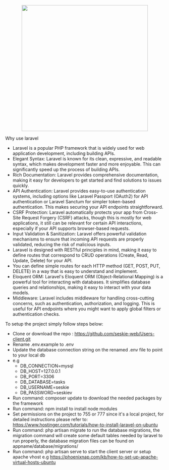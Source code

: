 
<p align="center"><a href="https://laravel.com" target="_blank"><img src="https://raw.githubusercontent.com/laravel/art/master/logo-lockup/5%20SVG/2%20CMYK/1%20Full%20Color/laravel-logolockup-cmyk-red.svg" width="400"></a></p>

Why use laravel
- Laravel is a popular PHP framework that is widely used for web application development, including building APIs.
- Elegant Syntax: Laravel is known for its clean, expressive, and readable syntax, which makes development faster and more enjoyable. This can significantly speed up the process of building APIs.
- Rich Documentation: Laravel provides comprehensive documentation, making it easy for developers to get started and find solutions to issues quickly.
- API Authentication: Laravel provides easy-to-use authentication systems, including options like Laravel Passport (OAuth2) for API authentication or Laravel Sanctum for simpler token-based authentication. This makes securing your API endpoints straightforward.
- CSRF Protection: Laravel automatically protects your app from Cross-Site Request Forgery (CSRF) attacks, though this is mostly for web applications, it still can be relevant for certain API interactions, especially if your API supports browser-based requests.
- Input Validation & Sanitization: Laravel offers powerful validation mechanisms to ensure that incoming API requests are properly validated, reducing the risk of malicious inputs.
- Laravel is designed with RESTful principles in mind, making it easy to define routes that correspond to CRUD operations (Create, Read, Update, Delete) for your API.
- You can define simple routes for each HTTP method (GET, POST, PUT, DELETE) in a way that is easy to understand and implement.
- Eloquent ORM: Laravel's Eloquent ORM (Object-Relational Mapping) is a powerful tool for interacting with databases. It simplifies database queries and relationships, making it easy to interact with your data models.
- Middleware: Laravel includes middleware for handling cross-cutting concerns, such as authentication, authorization, and logging. This is useful for API endpoints where you might want to apply global filters or authentication checks.

To setup the project simply follow steps below:
- Clone or download the repo : https://github.com/seskie-web/Users-client.git
- Rename .env.example to .env
- Update the database connection string on the renamed .env file to point to your local db
- e.g 
    - DB_CONNECTION=mysql
    - DB_HOST=127.0.0.1
    - DB_PORT=3306
    - DB_DATABASE=tasks
    - DB_USERNAME=seskie  
    - DB_PASSWORD=seskiev
- Run command: composer update to download the needed packages by the framework
- Run command: npm install to install node modules
- Set permissions on the project to 755 or 777 since it's a local project, for detailed instructions please refer to: https://www.hostinger.com/tutorials/how-to-install-laravel-on-ubuntu
- Run command: php artisan migrate to run the database migrations, the migration command will create some default tables needed by laravel to run properly, the database migration files can be found on appname/database/migrations/
- Run command: php artisan serve to start the client server or setup apache vhost e.g https://phoenixnap.com/kb/how-to-set-up-apache-virtual-hosts-ubuntu


